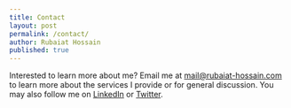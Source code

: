 ```yaml
---
title: Contact
layout: post
permalink: /contact/
author: Rubaiat Hossain
published: true
---
```

Interested to learn more about me? Email me at mail@rubaiat-hossain.com to learn more about the services I provide or for general discussion. You may also follow me on [LinkedIn](https://www.linkedin.com/in/rubaiat-hossain-7aaa95144/) or [Twitter](https://twitter.com/LancerRubaiat).
